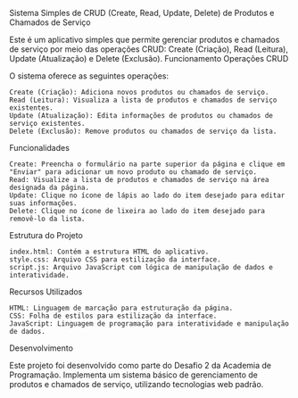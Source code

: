 Sistema Simples de CRUD (Create, Read, Update, Delete) de Produtos e Chamados de Serviço

Este é um aplicativo simples que permite gerenciar produtos e chamados de serviço por meio das operações CRUD: Create (Criação), Read (Leitura), Update (Atualização) e Delete (Exclusão).
Funcionamento
Operações CRUD

O sistema oferece as seguintes operações:

    Create (Criação): Adiciona novos produtos ou chamados de serviço.
    Read (Leitura): Visualiza a lista de produtos e chamados de serviço existentes.
    Update (Atualização): Edita informações de produtos ou chamados de serviço existentes.
    Delete (Exclusão): Remove produtos ou chamados de serviço da lista.

Funcionalidades

    Create: Preencha o formulário na parte superior da página e clique em "Enviar" para adicionar um novo produto ou chamado de serviço.
    Read: Visualize a lista de produtos e chamados de serviço na área designada da página.
    Update: Clique no ícone de lápis ao lado do item desejado para editar suas informações.
    Delete: Clique no ícone de lixeira ao lado do item desejado para removê-lo da lista.

Estrutura do Projeto

    index.html: Contém a estrutura HTML do aplicativo.
    style.css: Arquivo CSS para estilização da interface.
    script.js: Arquivo JavaScript com lógica de manipulação de dados e interatividade.

Recursos Utilizados

    HTML: Linguagem de marcação para estruturação da página.
    CSS: Folha de estilos para estilização da interface.
    JavaScript: Linguagem de programação para interatividade e manipulação de dados.

Desenvolvimento

Este projeto foi desenvolvido como parte do Desafio 2 da Academia de Programação. Implementa um sistema básico de gerenciamento de produtos e chamados de serviço, utilizando tecnologias web padrão.
